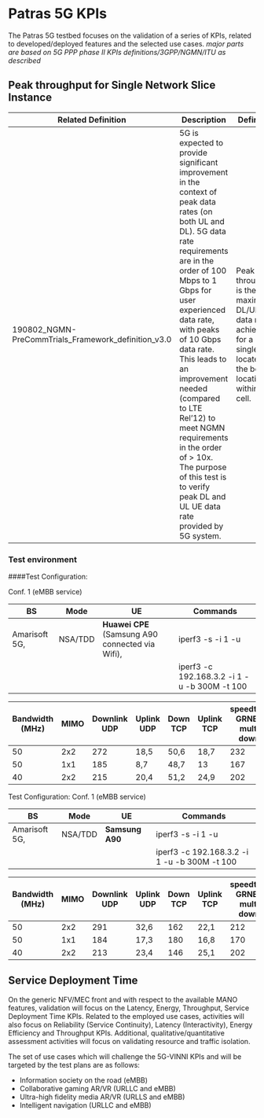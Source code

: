 <!-- TITLE: Patras 5G KPIs -->
<!-- SUBTITLE: A quick summary of Patras 5G KPIs -->

# Patras 5G KPIs

The Patras 5G testbed focuses on the validation of a series of KPIs, related to developed/deployed features and the selected use cases. 
*major parts are based on 5G PPP phase II KPIs definitions/3GPP/NGMN/ITU as described*


## Peak throughput for Single Network Slice Instance

| Related Definition    | Description | Definition |
|-----------------|-------|-------|
|190802_NGMN-PreCommTrials_Framework_definition_v3.0  | 5G is expected to provide significant improvement in the context of peak data rates (on both UL and DL). 5G data rate requirements are in the order of 100 Mbps to 1 Gbps for user experienced data rate, with peaks of 10 Gbps data rate. This leads to an improvement needed (compared to LTE Rel’12) to meet NGMN requirements in the order of > 10x. The purpose of this test is to verify peak DL and UL UE data rate provided by 5G system. | Peak user throughput is the maximum DL/UL data rate achievable for a single user located at the best location within a cell.|

### Test environment

####Test Configuration: 

Conf. 1 (eMBB service)

| BS            | Mode    | UE                                           | Commands                                       | 
|---------------|---------|----------------------------------------------|-------------------------------------------------|
| Amarisoft 5G, | NSA/TDD | **Huawei CPE** (Samsung A90 connected via Wifi), | iperf3 -s -i 1 -u                               |
|               |         |                                              | iperf3 -c   192.168.3.2  -i 1 -u -b 300M -t 100 |                                           |                        |   |   |   |



| Bandwidth (MHz) | MIMO  | Downlink UDP | Uplink UDP | Down TCP    | Uplink TCP | speedtest GRNET multi down | GRNET multi UP                                |
|-----------------|-------|--------------|------------|-------------|------------|----------------------------|-----------------------------------------------|
| 50              | 2x2   | 272          | 18,5       | 50,6        | 18,7       | 232                        | 29,4                                          |
| 50              | 1x1   | 185          | 8,7        | 48,7        | 13         | 167                        | 4,4                                           |
| 40              | 2x2   | 215          | 20,4       | 51,2        | 24,9       | 202                        | 24,4                                          |
    

Test Configuration: 
Conf. 1 (eMBB service)


| BS            | Mode    | UE                                           | Commands                                       | 
|---------------|---------|----------------------------------------------|-------------------------------------------------|
| Amarisoft 5G, | NSA/TDD | **Samsung A90** | iperf3 -s -i 1 -u                               |
|               |         |                                              | iperf3 -c   192.168.3.2  -i 1 -u -b 300M -t 100 |                                           |                        |   |   |   |



| Bandwidth (MHz) | MIMO  | Downlink UDP | Uplink UDP | Down TCP    | Uplink TCP | speedtest GRNET multi down | GRNET multi UP                                |
|-----------------|-------|--------------|------------|-------------|------------|----------------------------|-----------------------------------------------|
| 50              | 2x2   | 291          | 32,6       | 162         | 22,1       | 212                        | 29,8                                          |
| 50              | 1x1   | 184          | 17,3       | 180         | 16,8       | 170                        | 18,6                                          |
| 40              | 2x2   | 213          | 23,4       | 146         | 25,1       | 202                        | 25,7                                          |



## Service Deployment Time




On the generic NFV/MEC front and with respect to the available MANO features, validation will focus on the Latency, Energy, Throughput, Service Deployment Time KPIs. Related to the employed use cases, activities will also focus on Reliability (Service Continuity), Latency (Interactivity), Energy Efficiency and Throughput KPIs. Additional, qualitative/quantitative assessment activities will focus on validating resource and traffic isolation.

The set of use cases which will challenge the 5G-VINNI KPIs and will be targeted by the test plans are as follows:

* Information society on the road (eMBB)
* Collaborative gaming AR/VR (URLLC and eMBB)
* Ultra-high fidelity media AR/VR (URLLS and eMBB)
* Intelligent navigation (URLLC and eMBB)
